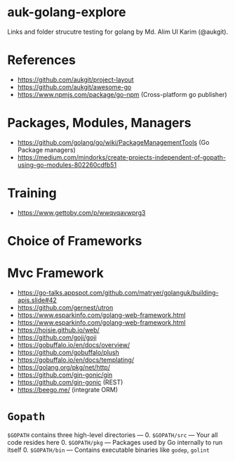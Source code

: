 # auk-golang-explore
Links and folder strucutre testing for golang by Md. Alim Ul Karim (@aukgit).
 
# References
- https://github.com/aukgit/project-layout
- https://github.com/aukgit/awesome-go
- https://www.npmjs.com/package/go-npm (Cross-platform go publisher)

# Packages, Modules, Managers
- https://github.com/golang/go/wiki/PackageManagementTools (Go Package managers)
- https://medium.com/mindorks/create-projects-independent-of-gopath-using-go-modules-802260cdfb51

# Training
- https://www.gettoby.com/p/wwqvqavwprg3


# Choice of Frameworks


# Mvc Framework
- https://go-talks.appspot.com/github.com/matryer/golanguk/building-apis.slide#42
- https://github.com/gernest/utron
- https://www.esparkinfo.com/golang-web-framework.html
- https://www.esparkinfo.com/golang-web-framework.html
- https://hoisie.github.io/web/
- https://github.com/goji/goji
- https://gobuffalo.io/en/docs/overview/
- https://github.com/gobuffalo/plush
- https://gobuffalo.io/en/docs/templating/
- https://golang.org/pkg/net/http/
- https://github.com/gin-gonic/gin
- https://github.com/gin-gonic (REST)
- https://beego.me/ (integrate ORM)

# `Gopath`
`$GOPATH` contains three high-level directories —
0. `$GOPATH/src` — Your all code resides here
0. `$GOPATH/pkg` — Packages used by Go internally to run itself
0. `$GOPATH/bin` — Contains executable binaries like `godep`, `golint`